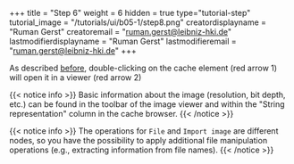 +++
title = "Step 6"
weight = 6
hidden = true
type="tutorial-step"
tutorial_image = "/tutorials/ui/b05-1/step8.png"
creatordisplayname = "Ruman Gerst"
creatoremail = "ruman.gerst@leibniz-hki.de"
lastmodifierdisplayname = "Ruman Gerst"
lastmodifieremail = "ruman.gerst@leibniz-hki.de"
+++

As described [before](/tutorials/basic/adding-nodes-saving/), double-clicking on the cache element (red arrow 1) will open it in a viewer (red arrow 2)

{{< notice info >}}
Basic information about the image (resolution, bit depth, etc.) can be found in the toolbar of the image viewer and within the "String representation" column in the cache browser.
{{< /notice >}}

{{< notice info >}}
The operations for `File` and `Import image` are different nodes, so you have the possibility to apply additional file manipulation operations (e.g., extracting information from file names).
{{< /notice >}}